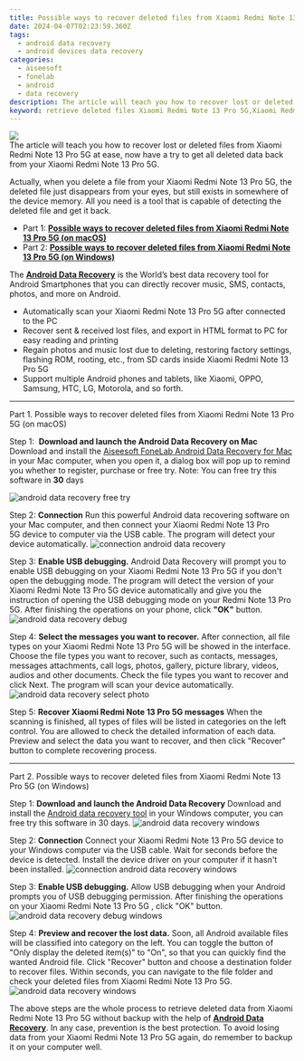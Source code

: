 ```yaml
---
title: Possible ways to recover deleted files from Xiaomi Redmi Note 13 Pro 5G
date: 2024-04-07T02:23:59.360Z
tags: 
  - android data recovery
  - android devices data recovery
categories: 
  - aiseesoft
  - fonelab
  - android
  - data recovery
description: The article will teach you how to recover lost or deleted files from Xiaomi Redmi Note 13 Pro 5G at ease, now have a try to get all deleted data back from your Xiaomi Redmi Note 13 Pro 5G.
keyword: retrieve deleted files Xiaomi Redmi Note 13 Pro 5G,Xiaomi Redmi Note 13 Pro 5G data lost,recover lost files from Xiaomi Redmi Note 13 Pro 5G,Xiaomi Redmi Note 13 Pro 5G data disappear,Xiaomi Redmi Note 13 Pro 5G files disappear,save lost data on Xiaomi Redmi Note 13 Pro 5G,restore data when deleted in Xiaomi Redmi Note 13 Pro 5G,how to get back deleted data Xiaomi Redmi Note 13 Pro 5G phone,how to recover deleted data in Xiaomi Redmi Note 13 Pro 5G,how to recover data Xiaomi Redmi Note 13 Pro 5G,how to restore your files from Xiaomi Redmi Note 13 Pro 5G,recover deleted data 2018 for Xiaomi Redmi Note 13 Pro 5G
---
```


<img src="https://img0mobiles.techidaily.com/images/best-assets/devices/xiaomi/xiaomi-redmi-note-13-pro-5g/3.jpg" class="atpl-imgstyle"  />

<div class="atpl-content atpl-for-fonelab-android recover-data">

<div class="atpl-post-description-part-1">
The article will teach you how to recover lost or deleted files from Xiaomi Redmi Note 13 Pro 5G at ease, now have a try to get all deleted data back from your Xiaomi Redmi Note 13 Pro 5G.
</div>
<div class="atpl-post-device-model-description">

</div>




<div class="atpl-post-description-part-2">
<div class="tpl-content-sub-paragraph-normal">
  <p>
    Actually, when you delete a file from your Xiaomi Redmi Note 13 Pro 5G, the deleted file just disappears from your eyes, but still exists in somewhere of the device memory. All you need is a tool that is capable of detecting the deleted file and get it back.
  </p>
</div>
</div>


<ul>
  <li>Part 1: <strong><a href="#p1">Possible ways to recover deleted files from Xiaomi Redmi Note 13 Pro 5G (on macOS)</a></strong></li>
  <li>Part 2: <strong><a href="#p2">Possible ways to recover deleted files from Xiaomi Redmi Note 13 Pro 5G (on Windows)</a></strong></li>
</ul>


<div class="atpl-post-description-part-3">
<div class="tpl-content-sub-paragraph-normal">
  <p>
      The <a href="https://tools.techidaily.com/aiseesoft-android-data-recovery/" ><strong>Android Data Recovery</strong></a> is the World’s best data recovery tool for Android Smartphones that you can directly recover music, SMS, contacts, photos, and more on Android.
  </p>
  <ul class="tpl-content-sub-paragraph-ul-style">
    <li>Automatically scan your Xiaomi Redmi Note 13 Pro 5G after connected to the PC</li>
    <li>Recover sent & received lost files, and export in HTML format to PC for easy reading and printing</li>
    <li>Regain photos and music lost due to deleting, restoring factory settings, flashing ROM, rooting, etc., from SD cards inside Xiaomi Redmi Note 13 Pro 5G</li>
    <li>Support multiple Android phones and tablets, like Xiaomi, OPPO, Samsung, HTC, LG, Motorola, and so forth.</li>
  </ul>
</div>
</div>


<!-- Part 1 -->
<a id="p1" name="p1" ></a><hr>

<div>
  <span class="atpl-step-part-style">Part 1. Possible ways to recover deleted files from Xiaomi Redmi Note 13 Pro 5G (on macOS)</span>
</div>  

<span class="atpl-stepstyle-a"><span>Step 1: </span></span> <strong>Download and launch the Android Data Recovery on Mac</strong>
Download and install the <a href="https://tools.techidaily.com/aiseesoft-android-data-recovery-for-mac/" >Aiseesoft FoneLab Android Data Recovery for Mac</a> in your Mac computer, when you open it, a dialog box will pop up to remind you whether to register, purchase or free try.
Note: You can free try this software in <strong>30</strong> days

<img src="https://tools.techidaily.com/images/apps/aiseesoft/android-data-recovery/mac-free-try.png" class="atpl-imgstyle" alt="android data recovery free try" />

<span class="atpl-stepstyle-a"><span>Step 2: </span></span> <strong>Connection</strong>
Run this powerful Android data recovering software on your Mac computer, and then connect your Xiaomi Redmi Note 13 Pro 5G device to computer via the USB cable. The program will detect your device automatically.
<img src="https://tools.techidaily.com/images/apps/aiseesoft/android-data-recovery/mac-connection-interface.jpg" class="atpl-imgstyle" alt="connection android data recovery" />

<span class="atpl-stepstyle-a"><span>Step 3: </span></span> <strong>Enable USB debugging.</strong>
Android Data Recovery will prompt you to enable USB debugging on your Xiaomi Redmi Note 13 Pro 5G  if you don't open the debugging mode. The program will detect the version of your Xiaomi Redmi Note 13 Pro 5G device automatically and give you the instruction of opening the USB debugging mode on your Redmi Note 13 Pro 5G. After finishing the operations on your phone, click <strong>"OK"</strong> button.
<img src="https://tools.techidaily.com/images/apps/aiseesoft/android-data-recovery/mac-android-usb-debug.jpg"  class="atpl-imgstyle" alt="android data recovery debug" />

<span class="atpl-stepstyle-a"><span>Step 4: </span></span> <strong>Select the messages you want to recover.</strong>
After connection, all file types on your Xiaomi Redmi Note 13 Pro 5G will be showed in the interface. Choose the file types you want to recover, such as contacts, messages, messages attachments, call logs, photos, gallery, picture library, videos, audios and other documents. Check the file types you want to recover and click Next. The program will scan your device automatically.
<img src="https://tools.techidaily.com/images/apps/aiseesoft/android-data-recovery/mac-choose-type-photos.jpg" class="atpl-imgstyle" alt="android data recovery select photo" />

<span class="atpl-stepstyle-a"><span>Step 5: </span></span> <strong>Recover Xiaomi Redmi Note 13 Pro 5G messages</strong>
When the scanning is finished, all types of files will be listed in categories on the left control. You are allowed to check the detailed information of each data. Preview and select the data you want to recover, and then click "Recover" button to complete recovering process.


<a id="p2" name="p2"></a><hr>

<!-- Part 2 -->
<div>
  <span class="atpl-step-part-style">Part 2. Possible ways to recover deleted files from Xiaomi Redmi Note 13 Pro 5G (on Windows)</span>
</div>

<span class="atpl-stepstyle-a"><span>Step 1: </span></span> <strong>Download and launch the Android Data Recovery</strong>
Download and install the <a href="https://tools.techidaily.com/aiseesoft-android-data-recovery-for-win/" >Android data recovery tool</a> in your Windows computer, you can free try this software in 30 days.
<img src="https://tools.techidaily.com/images/apps/aiseesoft/android-data-recovery/win-start-interface.png"  class="atpl-imgstyle" alt="android data recovery windows" />

<span class="atpl-stepstyle-a"><span>Step 2: </span></span> <strong>Connection</strong>
Connect your Xiaomi Redmi Note 13 Pro 5G device to your Windows computer via the USB cable. Wait for seconds before the device is detected. Install the device driver on your computer if it hasn't been installed.
<img src="https://tools.techidaily.com/images/apps/aiseesoft/android-data-recovery/win-connection-interface.png" class="atpl-imgstyle" alt="connection android data recovery windows" />

<span class="atpl-stepstyle-a"><span>Step 3: </span></span> <strong>Enable USB debugging.</strong>
Allow USB debugging when your Android prompts you of USB debugging permission. After finishing the operations on your Xiaomi Redmi Note 13 Pro 5G , click "OK" button.
<img src="https://tools.techidaily.com/images/apps/aiseesoft/android-data-recovery/win-android-usb-debug.png" class="atpl-imgstyle" alt="android data recovery debug windows" />

<span class="atpl-stepstyle-a"><span>Step 4: </span></span> <strong>Preview and recover the lost data.</strong>
Soon, all Android available files will be classified into category on the left. You can toggle the button of "Only display the deleted item(s)" to "On", so that you can quickly find the wanted Android file. Click "Recover" button and choose a destination folder to recover files. Within seconds, you can navigate to the file folder and check your deleted files from Xiaomi Redmi Note 13 Pro 5G.
<img src="https://tools.techidaily.com/images/apps/aiseesoft/android-data-recovery/win-recover-photos.png" class="atpl-imgstyle" alt="android data recovery windows" />

<div class="atpl-post-description-part-4">
<div class="tpl-content-sub-paragraph-normal">
    <p>
        The above steps are the whole process to retrieve deleted data from Xiaomi Redmi Note 13 Pro 5G without backup with the help of <a href="https://tools.techidaily.com/aiseesoft-android-data-recovery/" ><strong>Android Data Recovery</strong></a>. In any case, prevention is the best protection. To avoid losing data from your Xiaomi Redmi Note 13 Pro 5G again, do remember to backup it on your computer well.
    </p>
</div>
</div>


<ins class="adsbygoogle"
     style="display:block"
     data-ad-client="ca-pub-7571918770474297"
     data-ad-slot="8358498916"
     data-ad-format="auto"
     data-full-width-responsive="true"></ins>



</div>